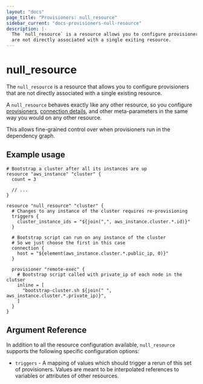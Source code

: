 ```yaml
---
layout: "docs"
page_title: "Provisioners: null_resource"
sidebar_current: "docs-provisioners-null-resource"
description: |-
  The `null_resource` is a resource allows you to configure provisioners that
  are not directly associated with a single exiting resource.
---
```


# null\_resource

The `null_resource` is a resource that allows you to configure provisioners
that are not directly associated with a single existing resource.

A `null_resource` behaves exactly like any other resource, so you configure
[provisioners](/docs/provisioners/index.html), [connection
details](/docs/provisioners/connection.html), and other meta-parameters in the
same way you would on any other resource.

This allows fine-grained control over when provisioners run in the dependency
graph.

## Example usage

```
# Bootstrap a cluster after all its instances are up
resource "aws_instance" "cluster" {
  count = 3

  // ...
}

resource "null_resource" "cluster" {
  # Changes to any instance of the cluster requires re-provisioning
  triggers {
    cluster_instance_ids = "${join(",", aws_instance.cluster.*.id)}"
  }

  # Bootstrap script can run on any instance of the cluster
  # So we just choose the first in this case
  connection {
    host = "${element(aws_instance.cluster.*.public_ip, 0)}"
  }

  provisioner "remote-exec" {
    # Bootstrap script called with private_ip of each node in the clutser
    inline = [
      "bootstrap-cluster.sh ${join(" ", aws_instance.cluster.*.private_ip)}",
    ]
  }
}
```

## Argument Reference

In addition to all the resource configuration available, `null_resource` supports the following specific configuration options:

 * `triggers` - A mapping of values which should trigger a rerun of this set of
   provisioners. Values are meant to be interpolated references to variables or
   attributes of other resources.

